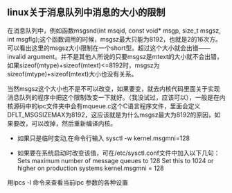 ## linux关于消息队列中消息的大小的限制

在消息队列中，例如函数msgsnd(int msqid, const void* msgp, size_t msgsz, int msgflg);这个函数调用的时候，msgsz最大只能为8192，也就是2的16次方。可以看出这里的msgsz大小限制在一个short型。超过这个大小就会出错——invalid argument。并不是其他人所说的只要msgsz是mtext的大小就不会出错，如果sizeof(mtype)+sizeof(mtext)<=8192时，msgsz为sizeof(mtype)+sizeof(mtext)大小也没有关系。

当然msgsz这个大小也不是不可以改变，如果要变，就去内核代码里面关于实现消息队列的程序中把这个限制改变一下就好。（我没试过，应该可以），一般是在内核源码中的ipc文件夹中会有mqueue.c这个C语言程序文件，里面会定义DFLT_MSGSIZEMAX为8192，这应该就是为什么msgsz最大为8192的原因，如果要改，可以改掉，然后重新编译内核。

* 如果只是临时变动,在命令行输入
  sysctl -w kernel.msgmni=128

* 如果要在系统启动时改变该值，可在/etc/sysctl.conf文件中加入以下几句：
  Sets maximum number of message queues to 128
  Set this to 1024 or higher on production systems
  kernel.msgmni = 128

用ipcs -l 命令来查看当前ipc 参数的各种设置
